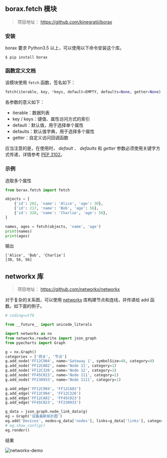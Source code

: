 ## borax.fetch 模块

> 项目地址： https://github.com/kinegratii/borax

### 安装

borax 要求 Python3.5 以上，可以使用以下命令安装这个库。

```shell
$ pip install borax
```

### 函数定义文档

该模块使用 `fetch` 函数，签名如下：

```python
fetch(iterable, key, *keys, default=EMPTY, defaults=None, getter=None)
```

各参数的意义如下：

- iterable：数据列表
- key / keys：键值、属性访问方式的索引
- default：默认值，用于选择单个属性
- defaults：默认值字典，用于选择多个属性
- getter：自定义访问回调函数

应当注意的是，在使用时， *default* 、 *defaults* 和 *getter* 参数必须使用关键字方式传递，详情参考 [PEP 3102](https://www.python.org/dev/peps/pep-3102/)。

### 示例

选取多个属性

```python
from borax.fetch import fetch

objects = [
    {'id': 282, 'name': 'Alice', 'age': 30},
    {'id': 217, 'name': 'Bob', 'age': 56},
    {'id': 328, 'name': 'Charlie', 'age': 56},
]

names, ages = fetch(objects, 'name', 'age')
print(names)
print(ages)
```

输出

```
['Alice', 'Bob', 'Charlie']
[30, 56, 56]
```

## networkx 库

> 项目地址： https://github.com/networkx/networkx

对于复杂的关系图，可以使用 [networkx](https://github.com/networkx/networkx) 库构建节点和连线，并传递给 add 函数。如下面的例子。

```python
# coding=utf8

from __future__ import unicode_literals

import networkx as nx
from networkx.readwrite import json_graph
from pyecharts import Graph

g = nx.Graph()
categories = ['网关', '节点']
g.add_node('FF12C904', name='Gateway 1', symbolSize=40, category=0)
g.add_node('FF12CA02', name='Node 11', category=1)
g.add_node('FF12C326', name='Node 12', category=1)
g.add_node('FF45C023', name='Node 111', category=1)
g.add_node('FF230933', name='Node 1111', category=1)

g.add_edge('FF12C904', 'FF12CA02')
g.add_edge('FF12C904', 'FF12C326')
g.add_edge('FF12CA02', 'FF45C023')
g.add_edge('FF45C023', 'FF230933')

g_data = json_graph.node_link_data(g)
eg = Graph('设备最新拓扑图')
eg.add('Devices', nodes=g_data['nodes'], links=g_data['links'], categories=categories)
# eg.show_config()
eg.render()
```

结果

![networkx-demo](http://django-echarts.readthedocs.io/zh_CN/latest/_images/networkx-graph-demo.png)
